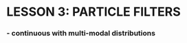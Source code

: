 
# LESSON 3: PARTICLE FILTERS
### - continuous with multi-modal distributions

###
###
####
####
####

###
###
####
####

###
###
####
####

###
###
####
####
